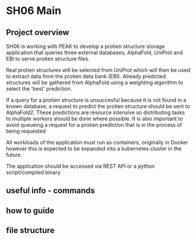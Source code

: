 # SH06 Main


## Project overview
SH06 is working with PEAK to develop a protien structure storage application that queries three external databases; AlphaFold, UniProt and EBI to serve protien structure files. 

Real protien structures will be selected from UniProt which will then be used to extract data from the protien data bank (EBI).
Already predicted structures will be gathered from AlphaFold using a weighting algorithm to select the 'best' prediction.

If a query for a protien structure is unsuccesful because it is not found in a known database, a request to predict the protien structure should be sent to AlphaFold2. These predictions are resource intensive so distributing tasks to multiple workers should be done where possible. It is also important to avoid queueing a request for a protien prediction that is in the process of being requested

All workloads of the application must run as containers, originally in Docker however this is expected to be expanded into a kubernetes cluster in the future.

The application should be accessed via REST API or a python script/compiled binary


## useful info - commands
## how to guide
## file structure
